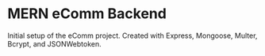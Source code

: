 # MERN eComm Backend

Initial setup of the eComm project.
Created with Express, Mongoose,
Multer, Bcrypt, and JSONWebtoken.



